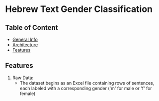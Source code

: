 # Hebrew Text Gender Classification 

## Table of Content
* [General Info](#general-info)
* [Architecture](#architecture)
* [Features](#features)

## Features
1. Raw Data:
   * The dataset begins as an Excel file containing rows of sentences, each labeled with a corresponding gender ('m' for male or 'f' for female)
